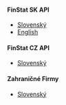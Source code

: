 #### FinStat SK API
* [Slovenský](/sk-api/sk/)
* [English](/sk-api/en/)

#### FinStat CZ API
* [Slovenský](/cz-api/sk/)

#### Zahraničné Firmy
* [Slovenský](/v4-api/sk/)